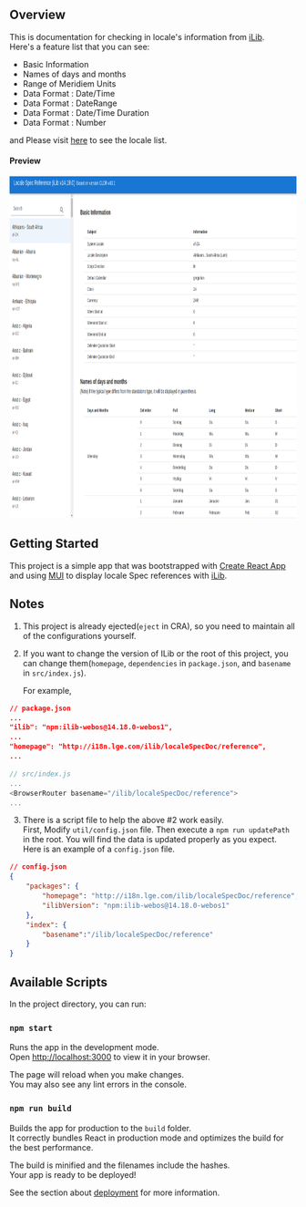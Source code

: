 ## Overview
This is documentation for checking in locale's information from [iLib](https://github.com/iLib-js/iLib).  
Here's a feature list that you can see:
 * Basic Information
 * Names of days and months
 * Range of Meridiem Units
 * Data Format : Date/Time
 * Data Format : DateRange
 * Data Format : Date/Time Duration
 * Data Format : Number

and Please visit [here](Locales.md) to see the locale list.

#### Preview 
<img src="./images/localeSpecDoc_Snapshot2.png" width="1000" height="600"/>

## Getting Started

This project is a simple app that was bootstrapped with [Create React App](https://github.com/facebook/create-react-app) and using [MUI](https://mui.com) to display locale Spec references with [iLib](https://github.com/iLib-js/iLib).  

## Notes

1. This project is already ejected(`eject` in CRA), so you need to maintain all of the configurations yourself.

2. If you want to change the version of ILib or the root of this project, you can change them(`homepage`, `dependencies` in `package.json`, and `basename` in `src/index.js`).

   For example,

```json
// package.json
...
"ilib": "npm:ilib-webos@14.18.0-webos1",
...
"homepage": "http://i18n.lge.com/ilib/localeSpecDoc/reference",
...
```
```js
// src/index.js
...
<BrowserRouter basename="/ilib/localeSpecDoc/reference">
...

```
3. There is a script file to help the above #2 work easily.   
First, Modify  `util/config.json` file. Then execute a `npm run updatePath` in the root. You will find the data is updated properly as you expect.
Here is an example of a  `config.json` file.
```json
// config.json
{
    "packages": {
        "homepage": "http://i18n.lge.com/ilib/localeSpecDoc/reference",
        "ilibVersion": "npm:ilib-webos@14.18.0-webos1"
    },
    "index": {
        "basename":"/ilib/localeSpecDoc/reference"
    }
}
```


## Available Scripts

In the project directory, you can run:

### `npm start`

Runs the app in the development mode.\
Open [http://localhost:3000](http://localhost:3000) to view it in your browser.

The page will reload when you make changes.\
You may also see any lint errors in the console.

### `npm run build`

Builds the app for production to the `build` folder.\
It correctly bundles React in production mode and optimizes the build for the best performance.

The build is minified and the filenames include the hashes.\
Your app is ready to be deployed!

See the section about [deployment](https://facebook.github.io/create-react-app/docs/deployment) for more information.